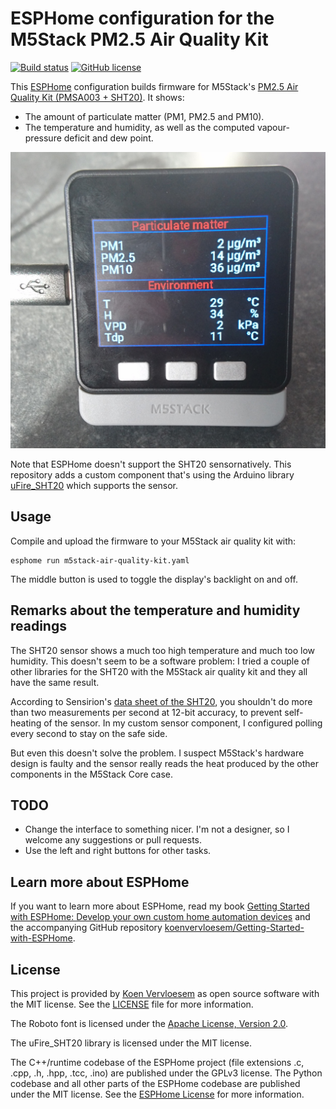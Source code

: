 # ESPHome configuration for the M5Stack PM2.5 Air Quality Kit

[![Build status](https://github.com/koenvervloesem/M5Stack-Air-Quality-ESPHome/workflows/Build/badge.svg)](https://github.com/koenvervloesem/M5Stack-Air-Quality-ESPHome/actions)
[![GitHub license](https://img.shields.io/github/license/koenvervloesem/M5Stack-Air-Quality-ESPHome.svg)](https://github.com/koenvervloesem/M5Stack-Air-Quality-ESPHome/blob/main/LICENSE)

This [ESPHome](https://esphome.io) configuration builds firmware for M5Stack's [PM2.5 Air Quality Kit (PMSA003 + SHT20)](https://m5stack.com/products/pm-2-5-sensor-usb-power-sht20). It shows:

* The amount of particulate matter (PM1, PM2.5 and PM10).
* The temperature and humidity, as well as the computed vapour-pressure deficit and dew point.

![ESPHome configuration for the M5Stack air quality kit](https://github.com/koenvervloesem/M5Stack-Air-Quality-ESPHome/raw/main/m5stack-air-quality-kit-esphome.jpg)

Note that ESPHome doesn't support the SHT20 sensornatively. This repository adds a custom component that's using the Arduino library [uFire_SHT20](https://github.com/u-fire/uFire_SHT20) which supports the sensor.

## Usage

Compile and upload the firmware to your M5Stack air quality kit with:

```shell
esphome run m5stack-air-quality-kit.yaml
```

The middle button is used to toggle the display's backlight on and off.

## Remarks about the temperature and humidity readings

The SHT20 sensor shows a much too high temperature and much too low humidity. This doesn't seem to be a software problem: I tried a couple of other libraries for the SHT20 with the M5Stack air quality kit and they all have the same result.

According to Sensirion's [data sheet of the SHT20](https://www.sensirion.com/SHT20), you shouldn't do more than two measurements per second at 12-bit accuracy, to prevent self-heating of the sensor. In my custom sensor component, I configured polling every second to stay on the safe side.

But even this doesn't solve the problem. I suspect M5Stack's hardware design is faulty and the sensor really reads the heat produced by the other components in the M5Stack Core case.

## TODO

* Change the interface to something nicer. I'm not a designer, so I welcome any suggestions or pull requests.
* Use the left and right buttons for other tasks.

## Learn more about ESPHome

If you want to learn more about ESPHome, read my book [Getting Started with ESPHome: Develop your own custom home automation devices](https://koen.vervloesem.eu/books/getting-started-with-esphome/) and the accompanying GitHub repository [koenvervloesem/Getting-Started-with-ESPHome](https://github.com/koenvervloesem/Getting-Started-with-ESPHome/).

## License

This project is provided by [Koen Vervloesem](mailto:koen@vervloesem.eu) as open source software with the MIT license. See the [LICENSE](LICENSE) file for more information.

The Roboto font is licensed under the [Apache License, Version 2.0](https://fonts.google.com/specimen/Roboto#license).

The uFire_SHT20 library is licensed under the MIT license.

The C++/runtime codebase of the ESPHome project (file extensions .c, .cpp, .h, .hpp, .tcc, .ino) are published under the GPLv3 license. The Python codebase and all other parts of the ESPHome codebase are published under the MIT license. See the [ESPHome License](https://github.com/esphome/esphome/blob/dev/LICENSE) for more information.
